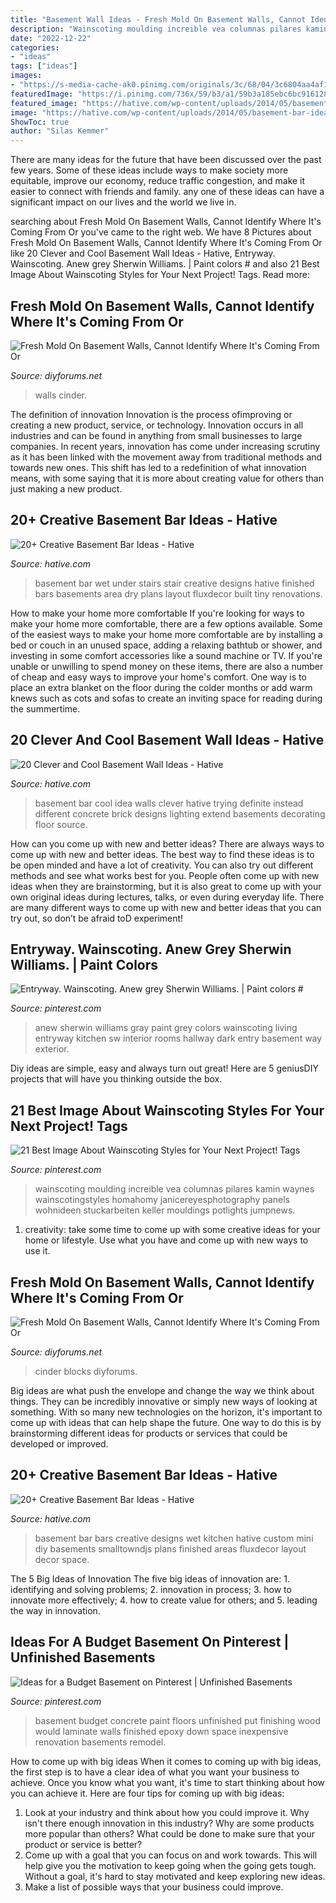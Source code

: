 ```yaml
---
title: "Basement Wall Ideas - Fresh Mold On Basement Walls, Cannot Identify Where It&#039;s Coming From Or"
description: "Wainscoting moulding increible vea columnas pilares kamin waynes wainscotingstyles homahomy janicereyesphotography panels wohnideen stuckarbeiten keller mouldings potlights jumpnews"
date: "2022-12-22"
categories:
- "ideas"
tags: ["ideas"]
images:
- "https://s-media-cache-ak0.pinimg.com/originals/3c/68/04/3c6804aa4af1c55856463a654d1735fd.jpg"
featuredImage: "https://i.pinimg.com/736x/59/b3/a1/59b3a185ebc6bc916128e2ec4dafdc18.jpg"
featured_image: "https://hative.com/wp-content/uploads/2014/05/basement-wall-ideas/4-basement-bar-wall-idea.jpg"
image: "https://hative.com/wp-content/uploads/2014/05/basement-bar-ideas/9-small-basement-bar.jpg"
ShowToc: true
author: "Silas Kemmer"
---
```



There are many ideas for the future that have been discussed over the past few years. Some of these ideas include ways to make society more equitable, improve our economy, reduce traffic congestion, and make it easier to connect with friends and family. any one of these ideas can have a significant impact on our lives and the world we live in.

	

		
searching about Fresh Mold On Basement Walls, Cannot Identify Where It&#039;s Coming From Or you've came to the right web. We have 8 Pictures about Fresh Mold On Basement Walls, Cannot Identify Where It&#039;s Coming From Or like 20 Clever and Cool Basement Wall Ideas - Hative, Entryway. Wainscoting. Anew grey Sherwin Williams. | Paint colors # and also 21 Best Image About Wainscoting Styles for Your Next Project! Tags. Read more:
		
    
## Fresh Mold On Basement Walls, Cannot Identify Where It&#039;s Coming From Or

<img loading=lazy src="https://decg5lu73tfmh.cloudfront.net/diyforums.net/images/fbfiles/images/xIMG_6671_v_1440610203.JPG.pagespeed.ic.rgHyDuborh.jpg" onerror="this.onerror=null;this.src='https://tse2.mm.bing.net/th?id=OIP.rgHyDuborh2kg7rlfOmwTQHaJ4&amp;pid=15.1';" alt="Fresh Mold On Basement Walls, Cannot Identify Where It&#039;s Coming From Or">

_Source: diyforums.net_

>walls cinder. 

	

The definition of innovation
Innovation is the process ofimproving or creating a new product, service, or technology. Innovation occurs in all industries and can be found in anything from small businesses to large companies. In recent years, innovation has come under increasing scrutiny as it has been linked with the movement away from traditional methods and towards new ones. This shift has led to a redefinition of what innovation means, with some saying that it is more about creating value for others than just making a new product.

    
## 20+ Creative Basement Bar Ideas - Hative

<img loading=lazy src="https://hative.com/wp-content/uploads/2014/05/basement-bar-ideas/2-small-under-stair-wet-bar.jpg" onerror="this.onerror=null;this.src='https://tse2.mm.bing.net/th?id=OIP.ZcuxemJXztmIPJZ1R7nFdQHaFj&amp;pid=15.1';" alt="20+ Creative Basement Bar Ideas - Hative">

_Source: hative.com_

>basement bar wet under stairs stair creative designs hative finished bars basements area dry plans layout fluxdecor built tiny renovations. 

	

How to make your home more comfortable
If you're looking for ways to make your home more comfortable, there are a few options available. Some of the easiest ways to make your home more comfortable are by installing a bed or couch in an unused space, adding a relaxing bathtub or shower, and investing in some comfort accessories like a sound machine or TV. If you're unable or unwilling to spend money on these items, there are also a number of cheap and easy ways to improve your home's comfort. One way is to place an extra blanket on the floor during the colder months or add warm knews such as cots and sofas to create an inviting space for reading during the summertime.

    
## 20 Clever And Cool Basement Wall Ideas - Hative

<img loading=lazy src="https://hative.com/wp-content/uploads/2014/05/basement-wall-ideas/4-basement-bar-wall-idea.jpg" onerror="this.onerror=null;this.src='https://tse2.mm.bing.net/th?id=OIP.VrK1x4OanKNsJ2TRbGXaCgHaE8&amp;pid=15.1';" alt="20 Clever and Cool Basement Wall Ideas - Hative">

_Source: hative.com_

>basement bar cool idea walls clever hative trying definite instead different concrete brick designs lighting extend basements decorating floor source. 

	

How can you come up with new and better ideas?
There are always ways to come up with new and better ideas. The best way to find these ideas is to be open minded and have a lot of creativity. You can also try out different methods and see what works best for you. People often come up with new ideas when they are brainstorming, but it is also great to come up with your own original ideas during lectures, talks, or even during everyday life. There are many different ways to come up with new and better ideas that you can try out, so don’t be afraid toD experiment!

    
## Entryway. Wainscoting. Anew Grey Sherwin Williams. | Paint Colors #

<img loading=lazy src="https://i.pinimg.com/736x/10/dd/44/10dd446dbb6f9b907f72c36b9c299b7f.jpg" onerror="this.onerror=null;this.src='https://tse1.mm.bing.net/th?id=OIP.TaxZ5K8qjPXfamJAICkhSgHaJ3&amp;pid=15.1';" alt="Entryway. Wainscoting. Anew grey Sherwin Williams. | Paint colors #">

_Source: pinterest.com_

>anew sherwin williams gray paint grey colors wainscoting living entryway kitchen sw interior rooms hallway dark entry basement way exterior. 

	

Diy ideas are simple, easy and always turn out great! Here are 5 geniusDIY projects that will have you thinking outside the box.

    
## 21 Best Image About Wainscoting Styles For Your Next Project! Tags

<img loading=lazy src="https://i.pinimg.com/736x/59/b3/a1/59b3a185ebc6bc916128e2ec4dafdc18.jpg" onerror="this.onerror=null;this.src='https://tse4.mm.bing.net/th?id=OIP.wzucBBRtu0suecmV_QX-LwHaLH&amp;pid=15.1';" alt="21 Best Image About Wainscoting Styles for Your Next Project! Tags">

_Source: pinterest.com_

>wainscoting moulding increible vea columnas pilares kamin waynes wainscotingstyles homahomy janicereyesphotography panels wohnideen stuckarbeiten keller mouldings potlights jumpnews. 

	

1. creativity: take some time to come up with some creative ideas for your home or lifestyle. Use what you have and come up with new ways to use it.

    
## Fresh Mold On Basement Walls, Cannot Identify Where It&#039;s Coming From Or

<img loading=lazy src="https://decg5lu73tfmh.cloudfront.net/diyforums.net/images/fbfiles/images/625w/IMG_6671_v_1517440038.JPG" onerror="this.onerror=null;this.src='https://tse4.mm.bing.net/th?id=OIP.HBohMa6sXNQi4fWV5A2gaQHaJ3&amp;pid=15.1';" alt="Fresh Mold On Basement Walls, Cannot Identify Where It&#039;s Coming From Or">

_Source: diyforums.net_

>cinder blocks diyforums. 

	

Big ideas are what push the envelope and change the way we think about things. They can be incredibly innovative or simply new ways of looking at something. With so many new technologies on the horizon, it's important to come up with ideas that can help shape the future. One way to do this is by brainstorming different ideas for products or services that could be developed or improved.

    
## 20+ Creative Basement Bar Ideas - Hative

<img loading=lazy src="https://hative.com/wp-content/uploads/2014/05/basement-bar-ideas/9-small-basement-bar.jpg" onerror="this.onerror=null;this.src='https://tse3.mm.bing.net/th?id=OIP.19PZjY44M4N9-LOTKxJ0WwHaLH&amp;pid=15.1';" alt="20+ Creative Basement Bar Ideas - Hative">

_Source: hative.com_

>basement bar bars creative designs wet kitchen hative custom mini diy basements smalltowndjs plans finished areas fluxdecor layout decor space. 

	

The 5 Big Ideas of Innovation
The five big ideas of innovation are: 1. identifying and solving problems; 2. innovation in process; 3. how to innovate more effectively; 4. how to create value for others; and 5. leading the way in innovation.

    
## Ideas For A Budget Basement On Pinterest | Unfinished Basements

<img loading=lazy src="https://s-media-cache-ak0.pinimg.com/originals/3c/68/04/3c6804aa4af1c55856463a654d1735fd.jpg" onerror="this.onerror=null;this.src='https://tse1.mm.bing.net/th?id=OIP.mNkpRhi9vmInMDxzzTkufQAAAA&amp;pid=15.1';" alt="Ideas for a Budget Basement on Pinterest | Unfinished Basements">

_Source: pinterest.com_

>basement budget concrete paint floors unfinished put finishing wood would laminate walls finished epoxy down space inexpensive renovation basements remodel. 

	

How to come up with big ideas
When it comes to coming up with big ideas, the first step is to have a clear idea of what you want your business to achieve. Once you know what you want, it's time to start thinking about how you can achieve it. Here are four tips for coming up with big ideas: 
1. Look at your industry and think about how you could improve it. Why isn't there enough innovation in this industry? Why are some products more popular than others? What could be done to make sure that your product or service is better?
2. Come up with a goal that you can focus on and work towards. This will help give you the motivation to keep going when the going gets tough. Without a goal, it's hard to stay motivated and keep exploring new ideas. 
3. Make a list of possible ways that your business could improve.

